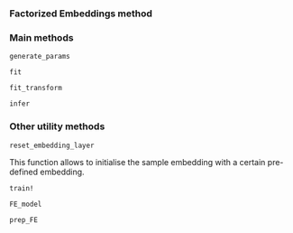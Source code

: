 ### Factorized Embeddings method
### Main methods
```@docs
generate_params
```

```@docs
fit
```

```@docs
fit_transform
```

```@docs
infer
```
### Other utility methods


```@docs
reset_embedding_layer
```
This function allows to initialise the sample embedding with a certain pre-defined embedding.

```@docs
train!
```

```@docs
FE_model
```

```@docs
prep_FE
```